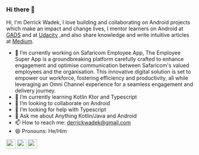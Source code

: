 ### Hi there 👋

 <p>Hi, I'm Derrick Wadek, I love building and collaborating on Android projects which make an impact and change lives, I mentor learners on Android at <a href="https://www.opportunitiesforafricans.com/the-google-africa-developer-scholarship/">GADS</a> and at <a href="https://www.udacity.com">Udacity</a> ,and also share knowledge and write intuitive articles at <a href="https://medium.com">Medium</a>.</p>

- 🔭 I’m currently working on Safaricom Employee App, The Employee Super App is a groundbreaking platform carefully crafted to enhance engagement and optimise communication between Safaricom's valued employees and the organisation. This innovative digital solution is set to empower our workforce, fostering efficiency and productivity, all while leveraging an Omni Channel experience for a seamless engagement and delivery journey.
- 🌱 I’m currently learning Kotlin Ktor and Typescript
- 👯 I’m looking to collaborate on Android
- 🤔 I’m looking for help with Typescript
- 💬 Ask me about Anything Kotlin/Java and Android
- 📫 How to reach me: derrickwadek@gmail.com
- 😄 Pronouns: He/Him

 <p><a href="https://twitter.com/derrickwadek"><img src="https://img.shields.io/badge/twitter-%231DA1F2.svg?&style=for-the-badge&logo=twitter&logoColor=white" height=25></a> <a href="https://www.linkedin.com/in/derrick-wadek-166a889b/"><img src="https://img.shields.io/badge/linkedin-%230077B5.svg?&style=for-the-badge&logo=linkedin&logoColor=white" height=25></a> <a href="https://medium.com/@derrickwadek"><img src="https://img.shields.io/badge/medium-%2312100E.svg?&style=for-the-badge&logo=medium&logoColor=white" height=25></a> <a href="https://www.upwork.com/freelancers/~015e9b9ed2261dd5f7?viewMode=1"><img src="https://www.upwork.com/home/></a></p>

